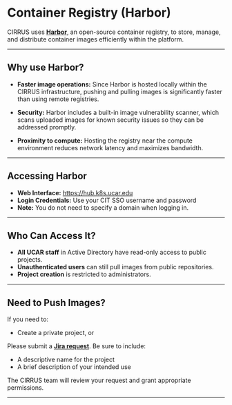 # Container Registry (Harbor)

CIRRUS uses **[Harbor](https://goharbor.io/)**, an open-source container registry, to store, manage, and distribute container images efficiently within the platform.

---

## Why use Harbor?

- **Faster image operations:** Since Harbor is hosted locally within the CIRRUS infrastructure, pushing and pulling images is significantly faster than using remote registries.

- **Security:** Harbor includes a built-in image vulnerability scanner, which scans uploaded images for known security issues so they can be addressed promptly.

- **Proximity to compute:** Hosting the registry near the compute environment reduces network latency and maximizes bandwidth.

---

## Accessing Harbor

- **Web Interface:** https://hub.k8s.ucar.edu
- **Login Credentials:** Use your CIT SSO username and password
- **Note:** You do not need to specify a domain when logging in.

---

## Who Can Access It?

- **All UCAR staff** in Active Directory have read-only access to public projects.
- **Unauthenticated users** can still pull images from public repositories.
- **Project creation** is restricted to administrators.

---

## Need to Push Images?

If you need to:

- Create a private project, or

Please submit a **[Jira request](https://jira.ucar.edu/secure/CreateIssueDetails!init.jspa?pid=18470&issuetype=10903&summary=User%20Request:)**. Be sure to include:

- A descriptive name for the project
- A brief description of your intended use

The CIRRUS team will review your request and grant appropriate permissions.

---